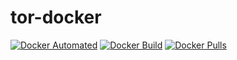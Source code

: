 # tor-docker
[![Docker Automated](https://img.shields.io/docker/automated/sego/tor-armhf.svg?style=plastic)](https://hub.docker.com/r/sego/tor-armhf)
[![Docker Build](https://img.shields.io/docker/build/sego/tor-armhf.svg?style=plastic)](https://hub.docker.com/r/sego/tor-armhf)
[![Docker Pulls](https://img.shields.io/docker/pulls/sego/tor-armhf.svg?style=plastic)](https://hub.docker.com/r/sego/tor-armhf)
